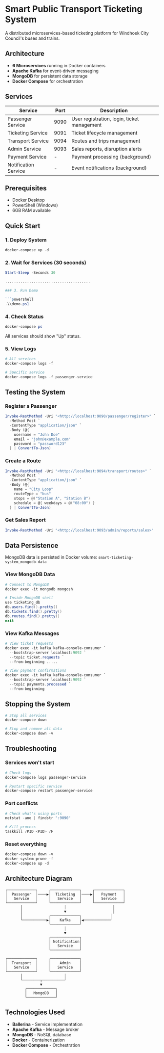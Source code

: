 # Smart Public Transport Ticketing System

A distributed microservices-based ticketing platform for Windhoek City Council's buses and trains.

## Architecture

- **6 Microservices** running in Docker containers
- **Apache Kafka** for event-driven messaging
- **MongoDB** for persistent data storage
- **Docker Compose** for orchestration

## Services

| Service | Port | Description |
|---------|------|-------------|
| Passenger Service | 9090 | User registration, login, ticket management |
| Ticketing Service | 9091 | Ticket lifecycle management |
| Transport Service | 9094 | Routes and trips management |
| Admin Service | 9093 | Sales reports, disruption alerts |
| Payment Service | - | Payment processing (background) |
| Notification Service | - | Event notifications (background) |

## Prerequisites

- Docker Desktop
- PowerShell (Windows)
- 6GB RAM available

## Quick Start

### 1. Deploy System

```powershell
docker-compose up -d

```




### 2. Wait for Services (30 seconds)

```powershell
Start-Sleep -Seconds 30

.......................................

### 3. Run Demo

```powershell
.\\demo.ps1

```

### 4. Check Status

```powershell
docker-compose ps

```

All services should show "Up" status.

### 5. View Logs

```powershell
# All services
docker-compose logs -f

# Specific service
docker-compose logs -f passenger-service

```

## Testing the System

### Register a Passenger

```powershell
Invoke-RestMethod -Uri "<http://localhost:9090/passenger/register>" `
  -Method Post `
  -ContentType "application/json" `
  -Body (@{
    username = "John Doe"
    email = "john@example.com"
    password = "password123"
  } | ConvertTo-Json)

```

### Create a Route

```powershell
Invoke-RestMethod -Uri "<http://localhost:9094/transport/routes>" `
  -Method Post `
  -ContentType "application/json" `
  -Body (@{
    name = "City Loop"
    routeType = "bus"
    stops = @("Station A", "Station B")
    schedule = @{ weekdays = @("08:00") }
  } | ConvertTo-Json)

```

### Get Sales Report

```powershell
Invoke-RestMethod -Uri "<http://localhost:9093/admin/reports/sales>"

```

## Data Persistence

MongoDB data is persisted in Docker volume: `smart-ticketing-system_mongodb-data`

### View MongoDB Data

```powershell
# Connect to MongoDB
docker exec -it mongodb mongosh

# Inside MongoDB shell
use ticketing_db
db.users.find().pretty()
db.tickets.find().pretty()
db.routes.find().pretty()
exit

```

### View Kafka Messages

```powershell
# View ticket requests
docker exec -it kafka kafka-console-consumer `
  --bootstrap-server localhost:9092 `
  --topic ticket.requests `
  --from-beginning .....

# View payment confirmations
docker exec -it kafka kafka-console-consumer `
  --bootstrap-server localhost:9092 `
  --topic payments.processed `
  --from-beginning

```

## Stopping the System

```powershell
# Stop all services
docker-compose down

# Stop and remove all data
docker-compose down -v

```

## Troubleshooting

### Services won't start

```powershell
# Check logs
docker-compose logs passenger-service

# Restart specific service
docker-compose restart passenger-service

```

### Port conflicts

```powershell
# Check what's using ports
netstat -ano | findstr ":9090"

# Kill process
taskkill /PID <PID> /F

```

### Reset everything

```powershell
docker-compose down -v
docker system prune -f
docker-compose up -d

```

## Architecture Diagram

```
┌─────────────┐     ┌─────────────┐     ┌─────────────┐
│  Passenger  │────▶│  Ticketing  │────▶│   Payment   │
│   Service   │     │   Service   │     │   Service   │
└─────────────┘     └─────────────┘     └─────────────┘
       │                   │                     │
       │                   ▼                     │
       │            ┌─────────────┐             │
       └───────────▶│    Kafka    │◀────────────┘
                    └─────────────┘
                           │
                           ▼
                    ┌─────────────┐
                    │ Notification│
                    │   Service   │
                    └─────────────┘

┌─────────────┐     ┌─────────────┐
│  Transport  │     │    Admin    │
│   Service   │     │   Service   │
└─────────────┘     └─────────────┘
       │                   │
       └────────┬──────────┘
                ▼
         ┌─────────────┐
         │   MongoDB   │
         └─────────────┘

```

## Technologies Used

- **Ballerina** - Service implementation
- **Apache Kafka** - Message broker
- **MongoDB** - NoSQL database
- **Docker** - Containerization
- **Docker Compose** - Orchestration
  
